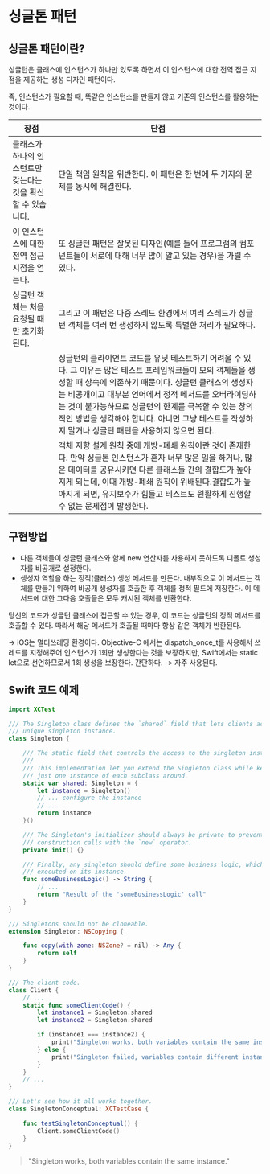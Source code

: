 # 싱글톤 패턴
## 싱글톤 패턴이란?
싱글턴은 클래스에 인스턴스가 하나만 있도록 하면서 이 인스턴스에 대한 전역 접근​ 지점을 제공하는 생성 디자인 패턴이다.

즉, 인스턴스가 필요할 때, 똑같은 인스턴스를 만들지 않고 기존의 인스턴스를 활용하는 것이다.

|장점|단점|
|---|---|
|클래스가 하나의 인스턴트만 갖는다는 것을 확신할 수 있습니다.|단일 책임 원칙을 위반한다. 이 패턴은 한 번에 두 가지의 문제를 동시에 해결한다.|
|이 인스턴스에 대한 전역 접근 지점을 얻는다.| 또 싱글턴 패턴은 잘못된 디자인​(예를 들어 프로그램의 컴포넌트들이 서로에 대해 너무 많이 알고 있는 경우)​을 가릴 수 있다.|
|싱글턴 객체는 처음 요청될 때만 초기화된다.|그리고 이 패턴은 다중 스레드 환경에서 여러 스레드가 싱글턴 객체를 여러 번 생성하지 않도록 특별한 처리가 필요하다.|
||싱글턴의 클라이언트 코드를 유닛 테스트하기 어려울 수 있다. 그 이유는 많은 테스트 프레임워크들이 모의 객체들을 생성할 때 상속에 의존하기 때문이다. 싱글턴 클래스의 생성자는 비공개이고 대부분 언어에서 정적 메서드를 오버라이딩하는 것이 불가능하므로 싱글턴의 한계를 극복할 수 있는 창의적인 방법을 생각해야 합니다. 아니면 그냥 테스트를 작성하지 말거나 싱글턴 패턴을 사용하지 않으면 된다.|
||객체 지향 설계 원칙 중에 개방-폐쇄 원칙이란 것이 존재한다. 만약 싱글톤 인스턴스가 혼자 너무 많은 일을 하거나, 많은 데이터를 공유시키면 다른 클래스들 간의 결합도가 높아지게 되는데, 이때 개방-폐쇄 원칙이 위배된다.결합도가 높아지게 되면, 유지보수가 힘들고 테스트도 원활하게 진행할 수 없는 문제점이 발생한다.|

## 구현방법
- 다른 객체들이 싱글턴 클래스와 함께 new 연산자를 사용하지 못하도록 디폴트 생성자를 비공개로 설정한다.
- 생성자 역할을 하는 정적(클래스) 생성 메서드를 만든다. 내부적으로 이 메서드는 객체를 만들기 위하여 비공개 생성자를 호출한 후 객체를 정적 필드에 저장한다. 이 메서드에 대한 그다음 호출들은 모두 캐시된 객체를 반환한다.

당신의 코드가 싱글턴 클래스에 접근할 수 있는 경우, 이 코드는 싱글턴의 정적 메서드를 호출할 수 있다. 따라서 해당 메서드가 호출될 때마다 항상 같은 객체가 반환된다.

-> iOS는 멀티쓰레딩 환경이다. Objective-C 에서는 dispatch_once_t를 사용해서 쓰레드를 지정해주어 인스턴스가 1회만 생성한다는 것을 보장하지만, Swift에서는 static let으로 선언하므로서 1회 생성을 보장한다. 간단하다. -> 자주 사용된다.

## Swift 코드 예제
```swift
import XCTest

/// The Singleton class defines the `shared` field that lets clients access the
/// unique singleton instance.
class Singleton {

    /// The static field that controls the access to the singleton instance.
    ///
    /// This implementation let you extend the Singleton class while keeping
    /// just one instance of each subclass around.
    static var shared: Singleton = {
        let instance = Singleton()
        // ... configure the instance
        // ...
        return instance
    }()

    /// The Singleton's initializer should always be private to prevent direct
    /// construction calls with the `new` operator.
    private init() {}

    /// Finally, any singleton should define some business logic, which can be
    /// executed on its instance.
    func someBusinessLogic() -> String {
        // ...
        return "Result of the 'someBusinessLogic' call"
    }
}

/// Singletons should not be cloneable.
extension Singleton: NSCopying {

    func copy(with zone: NSZone? = nil) -> Any {
        return self
    }
}

/// The client code.
class Client {
    // ...
    static func someClientCode() {
        let instance1 = Singleton.shared
        let instance2 = Singleton.shared

        if (instance1 === instance2) {
            print("Singleton works, both variables contain the same instance.")
        } else {
            print("Singleton failed, variables contain different instances.")
        }
    }
    // ...
}

/// Let's see how it all works together.
class SingletonConceptual: XCTestCase {

    func testSingletonConceptual() {
        Client.someClientCode()
    }
}
```

> "Singleton works, both variables contain the same instance."
